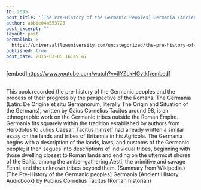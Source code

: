 ```yaml
---
ID: 2095
post_title: '[The Pre-History of the Germanic Peoples] Germania (Ancient History Audiobook)'
author: abbie04m553726
post_excerpt: ""
layout: post
permalink: >
  https://universalflowuniversity.com/uncategorized/the-pre-history-of-the-germanic-peoples-germania-ancient-history-audiobook/
published: true
post_date: 2015-03-05 16:49:47
---
```

[embed]https://www.youtube.com/watch?v=iIYZLkHGvtk[/embed]</br></br>
<p>This book recorded the pre-history of the Germanic peoples and the process of their progress by the perspective of the Romans. 
The Germania (Latin: De Origine et situ Germanorum, literally The 
Origin and Situation of the Germans), written by Gaius Cornelius Tacitus around 98, is an ethnographic work on the Germanic tribes outside the Roman Empire. Germania fits squarely within the tradition established by authors from Herodotus to Julius Caesar. Tacitus himself had already written a similar essay on the lands and tribes of Britannia in his Agricola. The Germania begins with a description of the lands, laws, and customs of the Germanic people; it then segues into descriptions of individual tribes, beginning with those dwelling closest to Roman lands and ending on the uttermost shores of the Baltic, among the amber-gathering Aesti, the primitive and savage Fenni, and the unknown tribes beyond them. (Summary from Wikipedia.)
[The Pre-History of the Germanic peoples] Germania (Ancient History Audiobook) by Publius Cornelius Tacitus (Roman historian)</p>